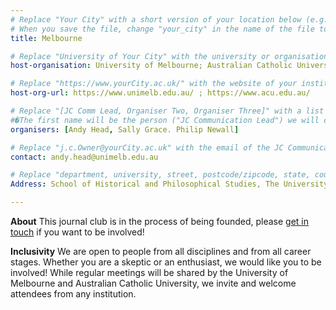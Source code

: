 ```yaml
---
# Replace "Your City" with a short version of your location below (e.g. Bristol or Singapore)
# When you save the file, change "your_city" in the name of the file to what you filled out below
title: Melbourne 

# Replace "University of Your City" with the university or organisation that is hoping the journal club (e.g. University of Bristol or Nanyang Technical University)
host-organisation: University of Melbourne; Australian Catholic University 

# Replace "https://www.yourCity.ac.uk/" with the website of your institution
host-org-url: https://www.unimelb.edu.au/ ; https://www.acu.edu.au/

# Replace "[JC Comm Lead, Organiser Two, Organiser Three]" with a list of the people/person organising the journal club separated by commas 
#�The first name will be the person ("JC Communication Lead") we will contact to communicate news about ReproducibiliTea 
organisers: [Andy Head, Sally Grace. Philip Newall] 

# Replace "j.c.Owner@yourCity.ac.uk" with the email of the JC Communication Lead
contact: andy.head@unimelb.edu.au 

# Replace "department, university, street, postcode/zipcode, state, country" with the departmental address of the JC Communication Lead (we need that to send you merchandise)
Address: School of Historical and Philosophical Studies, The University of Melbourne, Professors Walk, 3010, Victoria, Australia

---
```


**About**
This journal club is in the process of being founded, please [get in touch](Andy.head@unimelb.edu.au) if you want to be involved!

**Inclusivity**
We are open to people from all disciplines and from all career stages. Whether you are a skeptic or an enthusiast, we would like you to be involved!
While regular meetings will be shared by the University of Melbourne and Australian Catholic University, we invite and welcome attendees from any institution.